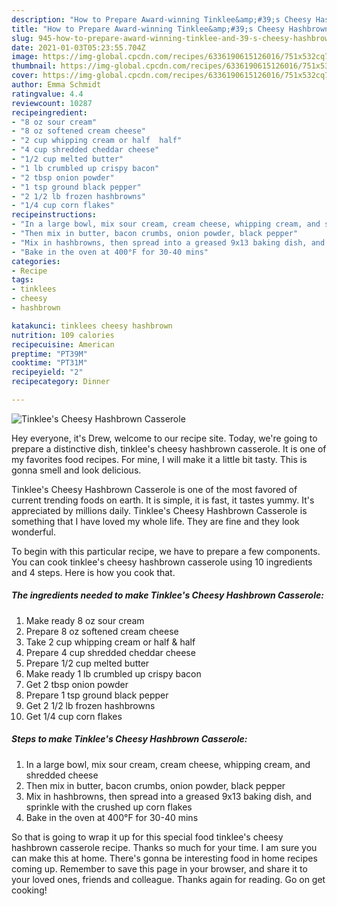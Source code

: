 ```yaml
---
description: "How to Prepare Award-winning Tinklee&amp;#39;s Cheesy Hashbrown Casserole"
title: "How to Prepare Award-winning Tinklee&amp;#39;s Cheesy Hashbrown Casserole"
slug: 945-how-to-prepare-award-winning-tinklee-and-39-s-cheesy-hashbrown-casserole
date: 2021-01-03T05:23:55.704Z
image: https://img-global.cpcdn.com/recipes/6336190615126016/751x532cq70/tinklees-cheesy-hashbrown-casserole-recipe-main-photo.jpg
thumbnail: https://img-global.cpcdn.com/recipes/6336190615126016/751x532cq70/tinklees-cheesy-hashbrown-casserole-recipe-main-photo.jpg
cover: https://img-global.cpcdn.com/recipes/6336190615126016/751x532cq70/tinklees-cheesy-hashbrown-casserole-recipe-main-photo.jpg
author: Emma Schmidt
ratingvalue: 4.4
reviewcount: 10287
recipeingredient:
- "8 oz sour cream"
- "8 oz softened cream cheese"
- "2 cup whipping cream or half  half"
- "4 cup shredded cheddar cheese"
- "1/2 cup melted butter"
- "1 lb crumbled up crispy bacon"
- "2 tbsp onion powder"
- "1 tsp ground black pepper"
- "2 1/2 lb frozen hashbrowns"
- "1/4 cup corn flakes"
recipeinstructions:
- "In a large bowl, mix sour cream, cream cheese, whipping cream, and shredded cheese"
- "Then mix in butter, bacon crumbs, onion powder, black pepper"
- "Mix in hashbrowns, then spread into a greased 9x13 baking dish, and sprinkle with the crushed up corn flakes"
- "Bake in the oven at 400°F for 30-40 mins"
categories:
- Recipe
tags:
- tinklees
- cheesy
- hashbrown

katakunci: tinklees cheesy hashbrown 
nutrition: 109 calories
recipecuisine: American
preptime: "PT39M"
cooktime: "PT31M"
recipeyield: "2"
recipecategory: Dinner

---
```



![Tinklee&#39;s Cheesy Hashbrown Casserole](https://img-global.cpcdn.com/recipes/6336190615126016/751x532cq70/tinklees-cheesy-hashbrown-casserole-recipe-main-photo.jpg)

Hey everyone, it's Drew, welcome to our recipe site. Today, we're going to prepare a distinctive dish, tinklee&#39;s cheesy hashbrown casserole. It is one of my favorites food recipes. For mine, I will make it a little bit tasty. This is gonna smell and look delicious.



Tinklee&#39;s Cheesy Hashbrown Casserole is one of the most favored of current trending foods on earth. It is simple, it is fast, it tastes yummy. It's appreciated by millions daily. Tinklee&#39;s Cheesy Hashbrown Casserole is something that I have loved my whole life. They are fine and they look wonderful.


To begin with this particular recipe, we have to prepare a few components. You can cook tinklee&#39;s cheesy hashbrown casserole using 10 ingredients and 4 steps. Here is how you cook that.

<!--inarticleads1-->

##### The ingredients needed to make Tinklee&#39;s Cheesy Hashbrown Casserole:

1. Make ready 8 oz sour cream
1. Prepare 8 oz softened cream cheese
1. Take 2 cup whipping cream or half &amp; half
1. Prepare 4 cup shredded cheddar cheese
1. Prepare 1/2 cup melted butter
1. Make ready 1 lb crumbled up crispy bacon
1. Get 2 tbsp onion powder
1. Prepare 1 tsp ground black pepper
1. Get 2 1/2 lb frozen hashbrowns
1. Get 1/4 cup corn flakes




<!--inarticleads2-->

##### Steps to make Tinklee&#39;s Cheesy Hashbrown Casserole:

1. In a large bowl, mix sour cream, cream cheese, whipping cream, and shredded cheese
1. Then mix in butter, bacon crumbs, onion powder, black pepper
1. Mix in hashbrowns, then spread into a greased 9x13 baking dish, and sprinkle with the crushed up corn flakes
1. Bake in the oven at 400°F for 30-40 mins




So that is going to wrap it up for this special food tinklee&#39;s cheesy hashbrown casserole recipe. Thanks so much for your time. I am sure you can make this at home. There's gonna be interesting food in home recipes coming up. Remember to save this page in your browser, and share it to your loved ones, friends and colleague. Thanks again for reading. Go on get cooking!
